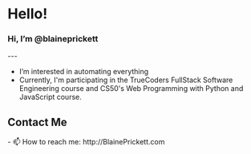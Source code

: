 <h1>Hello!</h1>

<h3>Hi, I’m @blaineprickett</h3>
---

- I’m interested in automating everything <br/>
- Currently, I'm participating in the TrueCoders FullStack Software Engineering course and CS50's Web Programming with Python and JavaScript course.

<h2>Contact Me</h2>
- 📫 How to reach me: http://BlainePrickett.com <br>

<!---
blaineprickett/blaineprickett is a ✨ special ✨ repository because its `README.md` (this file) appears on your GitHub profile.
You can click the Preview link to take a look at your changes.
--->
